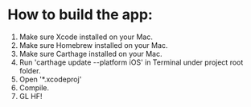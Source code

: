 
# How to build the app:

1. Make sure Xcode installed on your Mac.
2. Make sure Homebrew installed on your Mac.
3. Make sure Carthage installed on your Mac.
4. Run 'carthage update --platform iOS' in Terminal under project root folder.
5. Open '*.xcodeproj'
6. Compile.
7. GL HF!

